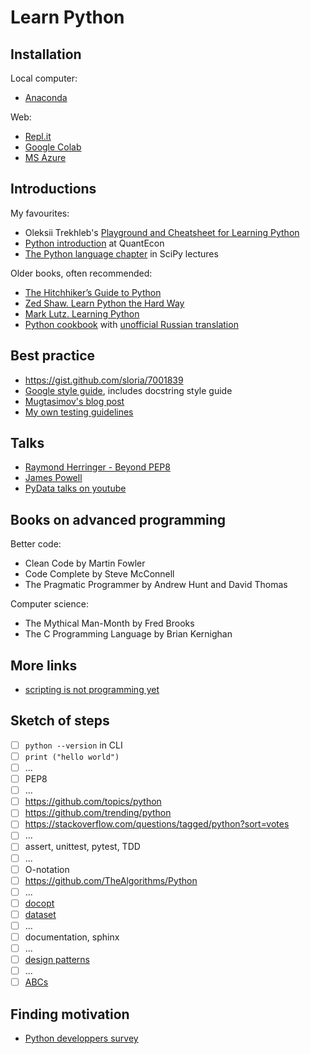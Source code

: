 Learn Python 
============

Installation
------------

Local computer:
- [Anaconda](https://www.anaconda.com/distribution/)

Web:
- [Repl.it](https://repl.it)
- [Google Colab](https://colab.research.google.com/)
- [MS Azure](https://notebooks.azure.com/Microsoft/projects)



Introductions
-------------

My favourites:

- Oleksii Trekhleb's [Playground and Cheatsheet for Learning Python](https://github.com/trekhleb/learn-python)
- [Python introduction](https://lectures.quantecon.org/py/index_learning_python.html) at QuantEcon
- [The Python language chapter](http://scipy-lectures.org/intro/language/python_language.html) in SciPy lectures

Older books, often recommended:

- [The Hitchhiker’s Guide to Python](https://docs.python-guide.org)
- [Zed Shaw. Learn Python the Hard Way](https://learnpythonthehardway.org/python3/)
- [Mark Lutz. Learning Python](https://learning-python.com/index-book-links.html)
- [Python cookbook](https://www.dabeaz.com/cookbook.html) with [unofficial Russian translation](https://raw.githubusercontent.com/borisuvarov/python-cookbook-ru/master/cookbook.md)

Best practice
-------------

- https://gist.github.com/sloria/7001839
- [Google style guide](https://github.com/google/styleguide/blob/gh-pages/pyguide.md), includes docstring style guide
- [Mugtasimov's blog post](https://dmugtasimov-tech.blogspot.com/2016/12/my-python-software-development-practices.html)
- [My own testing guidelines](https://github.com/mini-kep/guidelines/blob/master/testing.md)

Talks
-----

- [Raymond Herringer - Beyond PEP8](https://www.youtube.com/watch?v=wf-BqAjZb8M)
- [James Powell](https://www.youtube.com/watch?v=7lmCu8wz8ro&t=4142s)
- [PyData talks on youtube](https://www.youtube.com/channel/UCOjD18EJYcsBog4IozkF_7w)

Books on advanced programming
-----------------------------

Better code:

- Clean Code by Martin Fowler
- Code Complete by Steve McConnell
- The Pragmatic Programmer by Andrew Hunt and David Thomas 

Computer science:

- The Mythical Man-Month by Fred Brooks
- The C Programming Language by Brian Kernighan

More links
----------

- [scripting is not programming yet](http://python-3-patterns-idioms-test.readthedocs.io/en/latest/PythonForProgrammers.html#scripting-vs-programming)


Sketch of steps
---------------

- [ ] `python --version` in CLI
- [ ] `print ("hello world")`
- [ ] ...
- [ ] PEP8
- [ ] ...
- [ ] https://github.com/topics/python
- [ ] https://github.com/trending/python
- [ ] https://stackoverflow.com/questions/tagged/python?sort=votes
- [ ] ...
- [ ] assert, unittest, pytest, TDD
- [ ] ...
- [ ] O-notation
- [ ] https://github.com/TheAlgorithms/Python
- [ ] ...
- [ ] [docopt](http://docopt.org/)
- [ ] [dataset](https://dataset.readthedocs.io/en/latest/) 
- [ ] ...
- [ ] documentation, sphinx
- [ ] ...
- [ ] [design patterns](https://github.com/faif/python-patterns)
- [ ] ...
- [ ] [ABCs](https://docs.python.org/3/library/abc.html)

Finding motivation 
-------------------

- [Python developpers survey](https://www.jetbrains.com/research/python-developers-survey-2018/)
